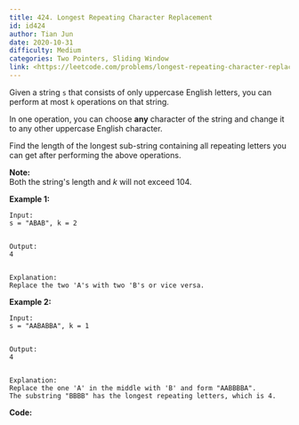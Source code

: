 ```yaml
---
title: 424. Longest Repeating Character Replacement
id: id424
author: Tian Jun
date: 2020-10-31
difficulty: Medium
categories: Two Pointers, Sliding Window
link: <https://leetcode.com/problems/longest-repeating-character-replacement/description/>
---
```


Given a string `s` that consists of only uppercase English letters, you can
perform at most `k` operations on that string.

In one operation, you can choose **any** character of the string and change it
to any other uppercase English character.

Find the length of the longest sub-string containing all repeating letters you
can get after performing the above operations.

**Note:**  
Both the string's length and _k_ will not exceed 104.

**Example 1:**
            
	Input:    s = "ABAB", k = 2        
	Output:    4        
	Explanation:    Replace the two 'A's with two 'B's or vice versa.    



**Example 2:**
            
	Input:    s = "AABABBA", k = 1        
	Output:    4        
	Explanation:    Replace the one 'A' in the middle with 'B' and form "AABBBBA".    The substring "BBBB" has the longest repeating letters, which is 4.    




**Code:**
